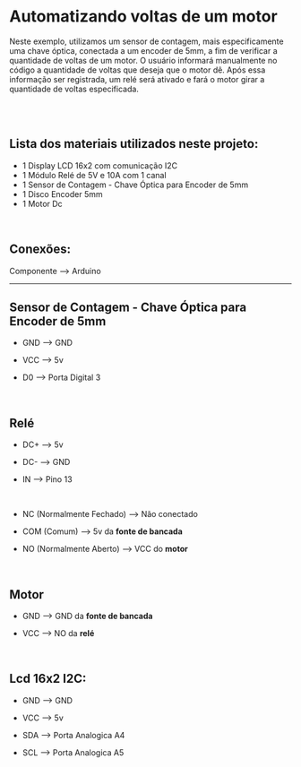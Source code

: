 <h1>Automatizando voltas de um motor</h1>

<p>
Neste exemplo, utilizamos um sensor de contagem, mais especificamente uma chave óptica, conectada a um encoder de 5mm, a fim de verificar a quantidade de voltas de um motor. O usuário informará manualmente no código a quantidade de voltas que deseja que o motor dê. Após essa informação ser registrada, um relé será ativado e fará o motor girar a quantidade de voltas especificada.
</p></br>

<div> </br>
<h2>Lista dos materiais utilizados neste projeto:</h2>

- 1 Display LCD 16x2 com comunicação I2C
- 1 Módulo Relé de 5V e 10A com 1 canal
- 1 Sensor de Contagem - Chave Óptica para Encoder de 5mm
- 1 Disco Encoder 5mm
- 1 Motor Dc
</div>

<div></br>
<h2>Conexões:</h2>

Componente --> Arduino
___
 
<h2>Sensor de Contagem - Chave Óptica para Encoder de 5mm</h2>
 
- GND --> GND

- VCC --> 5v

- D0 --> Porta Digital 3

</br><h2>Relé</h2>

- DC+ --> 5v

- DC- --> GND

- IN --> Pino 13
</br>

- NC (Normalmente Fechado) --> Não conectado

- COM (Comum) --> 5v da <strong>fonte de bancada</strong>

- NO (Normalmente Aberto) --> VCC do <strong>motor</strong>

</br><h2>Motor</h2>

- GND --> GND da <strong>fonte de bancada</strong>

- VCC --> NO da <strong>relé</strong>

</br><h2>Lcd 16x2 I2C:</h2>

- GND --> GND

- VCC --> 5v

- SDA --> Porta Analogica A4

- SCL --> Porta Analogica A5
</div>
